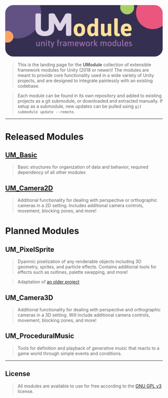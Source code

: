 [logo]: https://github.com/rajin-s/UModule/raw/master/UM_Logo.png "UModule Logo"
[icon]: https://github.com/rajin-s/UModule/raw/master/UM_Icon.png "UModule Icon"

![UModule: Unity Framework Modules][logo]
> This is the landing page for the **UModule** collection of extensible framework modules for Unity (2018 or newer)!
> The modules are meant to provide core functionality used in a wide variety of Unity projects, and are designed to integrate painlessly with an existing codebase.

> Each module can be found in its own repository and added to existing projects as a git submodule, or downloaded and extracted manually. If setup as a submodule, new updates can be pulled using `git submodule update --remote`.
---
# Released Modules
## [UM_Basic](https://github.com/rajin-s/UM_Basic)
> Basic structures for organization of data and behavior, required dependency of all other modules

## [UM_Camera2D](https://github.com/rajin-s/UM_Camera2D)
> Additional functionality for dealing with perspective or orthographic cameras in a 2D setting. Includes additional camera controls, movement, blocking zones, and more!

# Planned Modules
## UM_PixelSprite
> Dyanmic pixelization of any renderable objects including 3D geometry, sprites, and particle effects. Contains additional tools for effects such as outlines, palette swapping, and more!

> Adaptation of [an older project](http://rajinshankar.com/pixelsprite)

## UM_Camera3D
> Additional functionality for dealing with perspective and orthographic cameras in a 3D setting. Will include additional camera controls, movement, blocking zones, and more!

## UM_ProceduralMusic
> Tools for definition and playback of generative music that reacts to a game world through simple events and conditions.

---

## License
> All modules are available to use for free according to the [GNU GPL v3](https://www.gnu.org/licenses/gpl-3.0.en.html) license.
